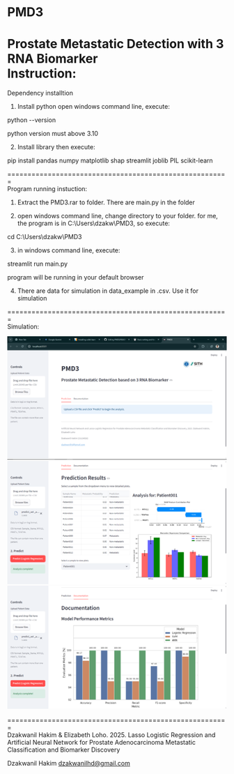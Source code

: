 # PMD3

**Prostate Metastatic Detection with 3 RNA Biomarker**  
Instruction:  
=======================================================  
Dependency installtion
1. Install python
open windows command line, execute:

python --version

python version must above 3.10


2. Install library
then execute:
 
pip install pandas numpy matplotlib shap streamlit joblib PIL scikit-learn

=======================================================  
Program running instuction:
1. Extract the PMD3.rar to folder. There are main.py in the folder

2. open windows command line, change directory to your folder. for me, the program is in C:\Users\dzakw\PMD3, so execute:

cd C:\Users\dzakw\PMD3

3. in windows command line, execute:

streamlit run main.py

program will be running in your default browser

4. There are data for simulation in data_example in .csv. Use it for simulation

=======================================================  
Simulation:  

![Start](./images/fig1.png)  
![Run](./images/fig2.png)  
![Documentation](./images/fig3.png)  

=======================================================  
Dzakwanil Hakim & Elizabeth Loho. 2025. Lasso Logistic Regression and Artificial Neural Network for Prostate Adenocarcinoma Metastatic Classification and Biomarker Discovery


Dzakwanil Hakim 
dzakwanilhd@gmail.com

 
